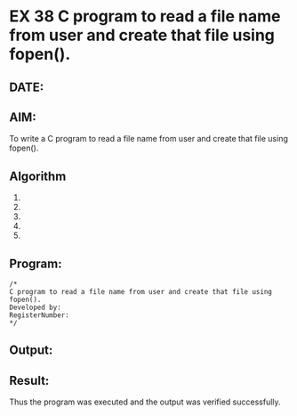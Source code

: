 # EX 38 C program to read a file name from user and create that file using fopen().
## DATE:
## AIM:
To write a C program to read a file name from user and create that file using fopen().

## Algorithm
1. 
2. 
3. 
4.  
5.   

## Program:
```
/*
C program to read a file name from user and create that file using fopen().
Developed by: 
RegisterNumber:  
*/
```

## Output:



## Result:
Thus the program was executed and the output was verified successfully.
